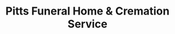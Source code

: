 ---
title: "Pitts Funeral Home & Cremation Service"
url: /erie/pitts-funeral-home-and-cremation-service/
shop: funeral directors
---